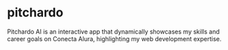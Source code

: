 # pitchardo
Pitchardo AI is an interactive app that dynamically showcases my skills and career goals on Conecta Alura, highlighting my web development expertise.
